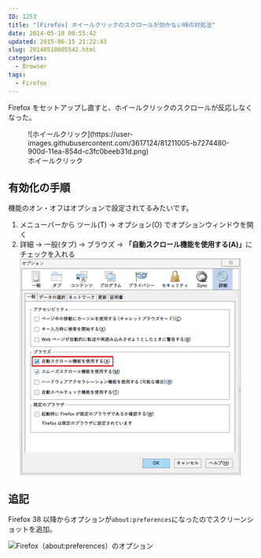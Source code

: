 ```yaml
---
ID: 1253
title: "[Firefox] ホイールクリックのスクロールが効かない時の対処法"
date: 2014-05-10 00:55:42
updated: 2015-06-15 21:22:43
slug: 20140510005542.html
categories:
  - Browser
tags:
  - Firefox
---
```


Firefox をセットアップし直すと、ホイールクリックのスクロールが反応しなくなった。

<figure>
![ホイールクリック](https://user-images.githubusercontent.com/3617124/81211005-b7274480-900d-11ea-854d-c3fc0beeb31d.png)
<figcaption>ホイールクリック</figcaption>
</figure>

<!--more-->
<h2>有効化の手順</h2>
機能のオン・オフはオプションで設定されてるみたいです。
<ol>
 <li>メニューバーから ツール(T) -> オプション(O) でオプションウィンドウを開く</li>
 <li>詳細 -> 一般(タブ) -> ブラウズ -> <strong>「自動スクロール機能を使用する(A)」</strong>にチェックを入れる
<img alt="Firefoxのオプションウィンドウ" src="/images/Firefox-Option-before-v38.png"></li>
</ol>

<h2>追記</h2>
Firefox 38 以降からオプションが<code>about:preferences</code>になったのでスクリーンショットを追加。

![Firefox（about:preferences）のオプション](https://user-images.githubusercontent.com/3617124/81211271-15542780-900e-11ea-83ae-32933d749c15.png)
